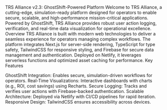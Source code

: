 TRS Alliance v2.3: GhostShift-Powered Platform
Welcome to TRS Alliance, a cutting-edge, simulation-ready platform designed for operators to enable secure, scalable, and high-performance mission-critical applications. Powered by GhostShift, TRS Alliance provides robust user action logging, verification, and real-time data visualization for operational excellence.
Overview
TRS Alliance is built with modern web technologies to deliver a seamless experience for operators managing complex workflows. The platform integrates Next.js for server-side rendering, TypeScript for type safety, TailwindCSS for responsive styling, and Firebase for secure data management and authentication. Deployed on Netlify, it leverages serverless functions and optimized asset caching for performance.
Key Features

GhostShift Integration: Enables secure, simulation-driven workflows for operators.
Real-Time Visualizations: Interactive dashboards with charts (e.g., ROI, cost savings) using Recharts.
Secure Logging: Tracks and verifies user actions with Firebase-backed authentication.
Scalable Architecture: Deployed via Netlify with CI/CD pipelines for rapid iteration.
Responsive Design: TailwindCSS ensures accessibility across devices.
